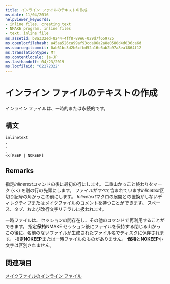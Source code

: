 ```yaml
---
title: インライン ファイルのテキストの作成
ms.date: 11/04/2016
helpviewer_keywords:
- inline files, creating text
- NMAKE program, inline files
- text, inline file
ms.assetid: b8a332ed-8244-4ff8-89e6-029d7f659725
ms.openlocfilehash: a45aa526ca99af93cda86a2a8e0580d4d036ca6d
ms.sourcegitcommit: 0ab61bc3d2b6cfbd52a16c6ab2b97a8ea1864f12
ms.translationtype: MT
ms.contentlocale: ja-JP
ms.lasthandoff: 04/23/2019
ms.locfileid: "62272322"
---
```

# <a name="creating-inline-file-text"></a>インライン ファイルのテキストの作成

インライン ファイルは、一時的または永続的です。

## <a name="syntax"></a>構文

```
inlinetext
.
.
.
<<[KEEP | NOKEEP]
```

## <a name="remarks"></a>Remarks

指定*inlinetext*コマンドの後に最初の行にします。 二重山かっこと終わりをマーク (<<) を別の行の先頭にします。 ファイルがすべて含まれています*inlinetext*区切り記号の角かっこの前にします。 *Inlinetext*マクロの展開との置換がしないディレクティブまたはメイクファイルのコメントを持つことができます。 スペース、タブ、および改行文字リテラルに扱われます。

一時ファイルは、セッションの間存在し、その他のコマンドで再利用することができます。 指定**保持**NMAKE セッション後にファイルを保持する閉じる山かっこの後に、名前のないファイルが生成されたファイル名でディスクに保存されます。 指定**NOKEEP**または一時ファイルのものがありません。 **保持**と**NOKEEP**小文字は区別されません。

## <a name="see-also"></a>関連項目

[メイクファイルのインライン ファイル](inline-files-in-a-makefile.md)
